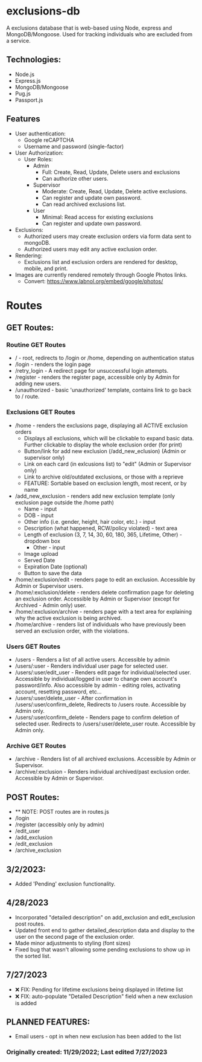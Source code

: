 # exclusions-db

A exclusions database that is web-based using Node, express and
MongoDB/Mongoose. Used for tracking individuals who are excluded from a service.

## Technologies:

- Node.js
- Express.js
- MongoDB/Mongoose
- Pug.js
- Passport.js

## Features

- User authentication:
  - Google reCAPTCHA
  - Username and password (single-factor)
- User Authorization:
  - User Roles:
    - Admin
      - Full: Create, Read, Update, Delete users and exclusions
      - Can authorize other users.
    - Supervisor
      - Moderate: Create, Read, Update, Delete active exclusions.
      - Can register and update own password.
      - Can read archived exclusions list.
    - User
      - Minimal: Read access for existing exclusions
      - Can register and update own password.
- Exclusions:
  - Authorized users may create exclusion orders via form data sent to mongoDB.
  - Authorized users may edit any active exclusion order.
- Rendering:
  - Exclusions list and exclusion orders are rendered for desktop, mobile, and print.
- Images are currently rendered remotely through Google Photos links.
  - Convert: https://www.labnol.org/embed/google/photos/

# Routes

## GET Routes:

### Routine GET Routes

- / - root, redirects to /login or /home, depending on authentication status
- /login - renders the login page
- /retry_login - A redirect page for unsuccessful login attempts.
- /register - renders the register page, accessible only by Admin for adding new users.
- /unauthorized - basic 'unauthorized' template, contains link to go back to / route.

### Exclusions GET Routes

- /home - renders the exclusions page, displaying all ACTIVE exclusion orders
  - Displays all exclusions, which will be clickable to expand basic data.
    Further clickable to display the whole exclusion order (for print)
  - Button/link for add new exclusion (/add_new_eclusion) (Admin or supervisor only)
  - Link on each card (in exlcusions list) to "edit" (Admin or Supervisor only)
  - Link to archive old/outdated exclusions, or those with a reprieve
  - FEATURE: Sortable based on exclusion length, most recent, or by name
- /add_new_exclusion - renders add new exclusion template (only exclusion page
  outside the /home path)
  - Name - input
  - DOB - input
  - Other info (i.e. gender, height, hair color, etc.) - input
  - Description (what happened, RCW/policy violated) - text area
  - Length of exclusion (3, 7, 14, 30, 60, 180, 365, Lifetime, Other) - dropdown box
    - Other - input
  - Image upload
  - Served Date
  - Expiration Date (optional)
  - Button to save the data
- /home/:exclusion/edit - renders page to edit an exclusion. Accessible by Admin
  or Supervisor users.
- /home/:exclusion/delete - renders delete confirmation page for deleting an
  exclusion order. Accessible by Admin or Supervisor (except for Archived -
  Admin only) user.
- /home/:exclusion/archive - renders page with a text area for explaining why the
  active exclusion is being archived.
- /home/archive - renders list of individuals who have previously been served an
  exclusion order, with the violations.

### Users GET Routes

- /users - Renders a list of all active users. Accessible by admin
- /users/:user - Renders individual user page for selected user.
- /users/:user/edit_user - Renders edit page for individual/selected user. Accessible by individual/logged
  in user to change own account's password/info. Also accessible by admin -
  editing roles, activating account, resetting password, etc...
- /users/:user/delete_user - After confirmation in /users/:user/confirm_delete,
  Redirects to /users route. Accessible by Admin only.
- /users/:user/confirm_delete - Renders page to confirm deletion of selected
  user. Redirects to /users/:user/delete_user route. Accessible by Admin only.

### Archive GET Routes

- /archive - Renders list of all archived exclusions. Accessible by Admin or Supervisor.
- /archive/:exclusion - Renders individual archived/past exclusion order.
  Accessible by Admin or Supervisor.

## POST Routes:
- ** NOTE: POST routes are in routes.js
- /login
- /register (accessibly only by admin)
- /edit_user
- /add_exclusion
- /edit_exclusion
- /archive_exclusion

## 3/2/2023:
- Added 'Pending' exclusion functionality.

## 4/28/2023
- Incorporated "detailed description" on add_exclusion and edit_exclusion post routes.
- Updated front end to gather detailed_description data and display to the user
  on the second page of the exclusion order.
- Made minor adjustments to styling (font sizes)
- Fixed bug that wasn't allowing some pending exclusions to show up in the
  sorted list.

## 7/27/2023
- ❌ FIX: Pending for lifetime exclusions being displayed in lifetime list
- ❌ FIX: auto-populate "Detailed Description" field when a new exclusion is added

## PLANNED FEATURES:
- Email users - opt in when new exclusion has been added to the list


### Originally created: 11/29/2022; Last edited 7/27/2023
